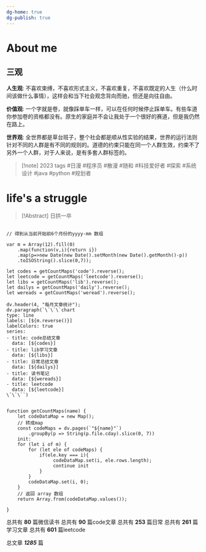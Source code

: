 ```yaml
---
dg-home: true
dg-publish: true
---
```

# About me

## 三观

**人生观**: 不喜欢束缚，不喜欢形式主义，不喜欢重复，不喜欢既定的人生（什么时间该做什么事情），这样会和当下社会观念背向而驰，但还是向往自由。

**价值观**: 一个字就是卷，就像踩单车一样，可以在任何时候停止踩单车。有些车道你参加卷的资格都没有。原生的家庭并不会让我处于一个很好的赛道，但是我仍然在路上。

**世界观**: 全世界都是草台班子，整个社会都是顺从性实验的结果，世界的运行法则针对不同的人群是有不同的规则的。道德的约束只能在同一个人群生效，约束不了另外一个人群，对于人来说，是有多套人群标签的。

> [!note] 2023 tags
> #日漫 #程序员 #散漫 #随和 #科技爱好者 #探索   #系统设计 #java #python  #规划者

# life's a struggle 

> [!Abstract] 日拱一卒 
> 

```dataviewjs     
  
// 得到从当前开始前6个月份的yyyy-mm 数组

var m = Array(12).fill(0)
    .map(function(v,i){return i})
    .map(p=>new Date(new Date().setMonth(new Date().getMonth()-p))
    .toISOString().slice(0,7));

let codes = getCountMaps('code').reverse();
let leetcode = getCountMaps('leetcode').reverse();
let libs = getCountMaps('lib').reverse();
let dailys = getCountMaps('daily').reverse();
let wereads = getCountMaps('weread').reverse();

dv.header(4, "每月文章统计");
dv.paragraph(`\`\`\`chart
type: line
labels: [${m.reverse()}]
labelColors: true
series:
- title: code总结文章
  data: [${codes}]
- title: lib学习文章
  data: [${libs}]
- title: 日常总结文章
  data: [${dailys}]
- title: 读书笔记
  data: [${wereads}]
- title: leetcode
  data: [${leetcode}]
\`\`\``)


function getCountMaps(name) {
    let codeDataMap = new Map();
    // 转成map
    const codeMaps = dv.pages(`"${name}"`)
        .groupBy(p => String(p.file.cday).slice(0, 7))
    init:   
    for (let i of m) {
        for (let ele of codeMaps) {
            if(ele.key === i){
                 codeDataMap.set(i, ele.rows.length);
                 continue init
            }
        }
        codeDataMap.set(i, 0);
    }
    // 返回 array 数组
    return Array.from(codeDataMap.values());

}

```

总共有 **80** 篇微信读书
总共有 **90** 篇code文章
总共有 **253** 篇日常
总共有 **261** 篇学习文章
总共有 **601** 篇leetcode
 
总文章 ***1285*** 篇